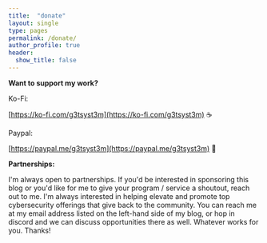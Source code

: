 ```yaml
---
title:  "donate"
layout: single
type: pages
permalink: /donate/
author_profile: true
header:
  show_title: false
---
```


**Want to support my work?**

Ko-Fi:

[https://ko-fi.com/g3tsyst3m](https://ko-fi.com/g3tsyst3m) ☕

Paypal:

[https://paypal.me/g3tsyst3m](https://paypal.me/g3tsyst3m) 🦉

**Partnerships:**

I'm always open to partnerships.  If you'd be interested in sponsoring this blog or you'd like for me to give your program / service a shoutout, reach out to me.  I'm always interested in helping elevate and promote top cybersecurity offerings that give back to the community.  You can reach me at my email address listed on the left-hand side of my blog, or hop in discord and we can discuss opportunities there as well.  Whatever works for you.  Thanks!
